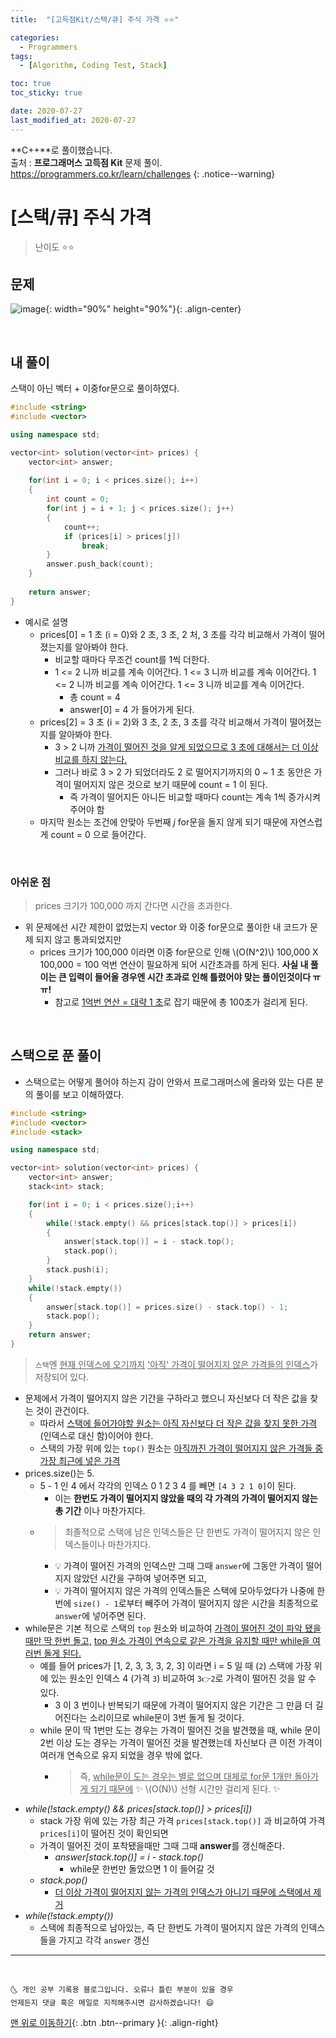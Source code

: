```yaml
---
title:  "[고득점Kit/스택/큐] 주식 가격 ⭐⭐" 

categories:
  - Programmers
tags:
  - [Algorithm, Coding Test, Stack]

toc: true
toc_sticky: true

date: 2020-07-27
last_modified_at: 2020-07-27
---
```


**C++**로 풀이했습니다.  
출처 : **프로그래머스 고득점 Kit** 문제 풀이. <https://programmers.co.kr/learn/challenges>
{: .notice--warning}




# [스택/큐] 주식 가격

> 난이도 ⭐⭐

## 문제 

![image](https://user-images.githubusercontent.com/42318591/88566400-e8456d00-d070-11ea-90c7-eaede6e3349d.png){: width="90%" height="90%"}{: .align-center}

<br>

## 내 풀이

스택이 아닌 벡터 + 이중for문으로 풀이하였다.

```cpp
#include <string>
#include <vector>

using namespace std;

vector<int> solution(vector<int> prices) {
    vector<int> answer;
    
    for(int i = 0; i < prices.size(); i++)
    {
        int count = 0;
        for(int j = i + 1; j < prices.size(); j++)
        {
            count++;
            if (prices[i] > prices[j])
                break;
        }
        answer.push_back(count);
    }
    
    return answer;
}
```

- 예시로 설명 
  - prices[0] = 1 초 (i = 0)와 2 초, 3 초, 2 처, 3 초를 각각 비교해서 가격이 떨어졌는지를 알아봐야 한다. 
    - 비교할 때마다 무조건 count를 1씩 더한다.
    - 1 <= 2 니까 비교를 계속 이어간다. 1 <= 3 니까 비교를 계속 이어간다. 1 <= 2 니까 비교를 계속 이어간다. 1 <= 3 니까 비교를 계속 이어간다.
      - 총 count = 4 
      - answer[0] = 4 가 들어가게 된다. 
  - prices[2] = 3 초 (i = 2)와 3 초, 2 초, 3 초를 각각 비교해서 가격이 떨어졌는지를 알아봐야 한다.
    - 3 > 2 니까 <u>가격이 떨어진 것을 알게 되었으므로 3 초에 대해서는 더 이상 비교를 하지 않는다.</u>
    - 그러나 바로 3 > 2 가 되었더라도 2 로 떨어지기까지의 0 ~ 1 초 동안은 가격이 떨어지지 않은 것으로 보기 때문에 count = 1 이 된다.
      - 즉 가격이 떨어지든 아니든 비교할 때마다 count는 계속 1씩 증가시켜 주어야 함
  - 마지막 원소는 조건에 안맞아 두번째 *j* for문을 돌지 않게 되기 때문에 자연스럽게 count = 0 으로 들어간다. 

<br>

### 아쉬운 점

> prices 크기가 100,000 까지 간다면 시간을 초과한다.

- 위 문제에선 시간 제한이 없었는지 vector 와 이중 for문으로 풀이한 내 코드가 문제 되지 않고 통과되었지만
  - prices 크기가 100,000 이라면 이중 for문으로 인해 \\(O(N^2)\\) 100,000 X 100,000 = 100 억번 연산이 필요하게 되어 시간초과를 하게 된다. **사실 내 풀이는 큰 입력이 들어올 경우엔 시간 초과로 인해 틀렸어야 맞는 풀이인것이다 ㅠㅠ!**
    - 참고로 <u>1억번 연산 = 대략 1 초</u>로 잡기 때문에 총 100초가 걸리게 된다.

<br>

## 스택으로 푼 풀이

- 스택으로는 어떻게 풀어야 하는지 감이 안와서 프로그래머스에 올라와 있는 다른 분의 풀이를 보고 이해하였다.

```cpp
#include <string>
#include <vector>
#include <stack>

using namespace std;

vector<int> solution(vector<int> prices) {
    vector<int> answer;
    stack<int> stack;

    for(int i = 0; i < prices.size();i++)
    {
        while(!stack.empty() && prices[stack.top()] > prices[i])
        {  
            answer[stack.top()] = i - stack.top();
            stack.pop();
        }
        stack.push(i);
    }
    while(!stack.empty())
    {
        answer[stack.top()] = prices.size() - stack.top() - 1;
        stack.pop();
    }
    return answer;
}
```

> `스택`엔 <u>현재 인덱스에 오기까지</u> <u>'아직' 가격이 떨어지지 않은 가격들의 인덱스</u>가 저장되어 있다. 

- 문제에서 가격이 떨어지지 않은 기간을 구하라고 했으니 자신보다 더 작은 값을 찾는 것이 관건이다.
  - 따라서 <u>스택에 들어가야할 원소는 아직 자신보다 더 작은 값을 찾지 못한 가격</u>(인덱스로 대신 함)이어야 한다.
  - 스택의 가장 위에 있는 `top()` 원소는 <u>아직까진 가격이 떨어지지 않은 가격들 중 가장 최근에 넣은 가격</u> 
- prices.size()는 5. 
  - 5 - 1 인 4 에서 각각의 인덱스 0 1 2 3 4 를 빼면 `[4 3 2 1 0]`이 된다.
    - 이는 **한번도 가격이 떨어지지 않았을 때의 각 가격의 가격이 떨어지지 않는 총 기간** 이나 마찬가지다. 
  - > 최졸적으로 스택에 남은 인덱스들은 단 한번도 가격이 떨어지지 않은 인덱스들이나 마찬가지다. 
    - 💡 가격이 떨어진 가격의 인덱스만 그때 그때 `answer`에 그동안 가격이 떨어지지 않았던 시간을 구하여 넣어주면 되고, 
    - 💡 가격이 떨어지지 않은 가격의 인덱스들은 스택에 모아두었다가 나중에 한번에 `size() - 1`로부터 빼주어 가격이 떨어지지 않은 시간을 최종적으로 `answer`에 넣어주면 된다. 
- while문은 기본 적으로 스택의 `top` 원소와 비교하여 <u>가격이 떨어진 것이 파악 됐을 때만 딱 한번 돌고,</u> <u>top 원소 가격이 연속으로 같은 가격을 유지할 때만 while을 여러번 돌게 된다.</u>
  - 예를 들어 prices가 [1, 2, 3, 3, 3, 2, 3] 이라면 i = 5 일 때 (`2`) 스택에 가장 위에 있는 원소인 인덱스 4 (가격 `3`) 비교하여 `3👉2`로 가격이 떨어진 것을 알 수 있다. 
    - 3 이 3 번이나 반복되기 때문에 가격이 떨어지지 않은 기간은 그 만큼 더 길어진다는 소리이므로 while문이 3번 돌게 될 것이다.
  - while 문이 딱 1번만 도는 경우는 가격이 떨어진 것을 발견했을 때, while 문이 2번 이상 도는 경우는 가격이 떨어진 것을 발견했는데 자신보다 큰 이전 가격이 여러개 연속으로 유지 되었을 경우 밖에 없다. 
    - > 즉, <u>while문이 도는 경우는 별로 없으며 대체로 for문 1개만 돌아가게 되기 때문에</u> ✨ \\(O(N)\\) 선형 시간만 걸리게 된다. ✨
- *while(!stack.empty() && prices[stack.top()] > prices[i])*
  - stack 가장 위에 있는 가장 최근 가격 `prices[stack.top()]` 과 비교하여 가격 `prices[i]`이 떨어진 것이 확인되면
  - 가격이 떨어진 것이 포착됐을때만 그때 그때 **answer**를 갱신해준다. 
    - *answer[stack.top()] = i - stack.top()*
      - while문 한번만 돌았으면 1 이 들어갈 것
  - *stack.pop()*
    - <u>더 이상 가격이 떨어지지 않는 가격의 인덱스가 아니기 때문에 스택에서 제거</u>
- *while(!stack.empty())*
  - 스택에 최종적으로 남아있는, 즉 단 한번도 가격이 떨어지지 않은 가격의 인덱스들을 가지고 각각 `answer` 갱신

***
<br>

    🌜 개인 공부 기록용 블로그입니다. 오류나 틀린 부분이 있을 경우 
    언제든지 댓글 혹은 메일로 지적해주시면 감사하겠습니다! 😄

[맨 위로 이동하기](#){: .btn .btn--primary }{: .align-right}